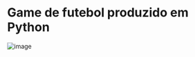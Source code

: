 # Game de futebol produzido em Python
![image](https://github.com/user-attachments/assets/b7d193ba-649b-469e-ba7a-e7c0ffb17948)

